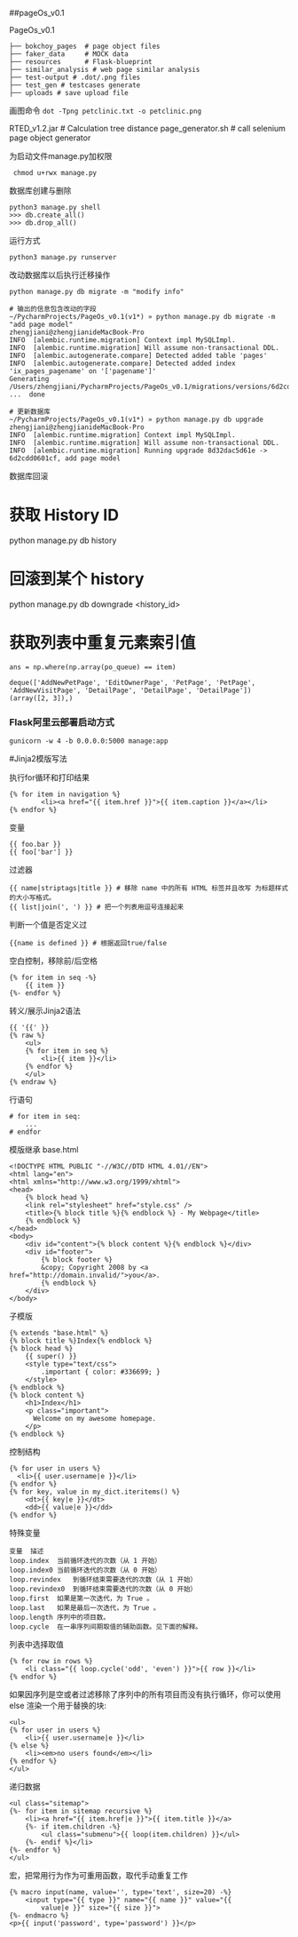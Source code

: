 ##pageOs_v0.1 

PageOs_v0.1

    ├── bokchoy_pages  # page object files
    ├── faker_data     # MOCK data
    ├── resources      # Flask-blueprint
    ├── similar_analysis # web page similar analysis
    ├── test-output # .dot/.png files
    ├── test_gen # testcases generate
    ├── uploads # save upload file
    
   画图命令
```dot -Tpng petclinic.txt -o petclinic.png ```

RTED_v1.2.jar # Calculation tree distance
page_generator.sh # call selenium page object generator

为启动文件manage.py加权限

     chmod u+rwx manage.py 
     
数据库创建与删除

    python3 manage.py shell
    >>> db.create_all()
    >>> db.drop_all()
    
运行方式 

    python3 manage.py runserver
    
改动数据库以后执行迁移操作

    python manage.py db migrate -m "modify info"
    
    # 输出的信息包含改动的字段
    ~/PycharmProjects/PageOs_v0.1(v1*) » python manage.py db migrate -m "add page model"                            zhengjiani@zhengjianideMacBook-Pro
    INFO  [alembic.runtime.migration] Context impl MySQLImpl.
    INFO  [alembic.runtime.migration] Will assume non-transactional DDL.
    INFO  [alembic.autogenerate.compare] Detected added table 'pages'
    INFO  [alembic.autogenerate.compare] Detected added index 'ix_pages_pagename' on '['pagename']'
    Generating /Users/zhengjiani/PycharmProjects/PageOs_v0.1/migrations/versions/6d2cdd0601cf_add_page_model.py ...  done

    # 更新数据库
    ~/PycharmProjects/PageOs_v0.1(v1*) » python manage.py db upgrade                                                zhengjiani@zhengjianideMacBook-Pro
    INFO  [alembic.runtime.migration] Context impl MySQLImpl.
    INFO  [alembic.runtime.migration] Will assume non-transactional DDL.
    INFO  [alembic.runtime.migration] Running upgrade 8d32dac5d61e -> 6d2cdd0601cf, add page model

数据库回滚
# 获取 History ID
python manage.py db history

# 回滚到某个 history
python manage.py db downgrade <history_id>

# 获取列表中重复元素索引值
    ans = np.where(np.array(po_queue) == item)
    
    deque(['AddNewPetPage', 'EditOwnerPage', 'PetPage', 'PetPage', 'AddNewVisitPage', 'DetailPage', 'DetailPage', 'DetailPage'])
    (array([2, 3]),)
    
### Flask阿里云部署启动方式

    gunicorn -w 4 -b 0.0.0.0:5000 manage:app

#Jinja2模版写法

执行for循环和打印结果
```jinja2
{% for item in navigation %}
        <li><a href="{{ item.href }}">{{ item.caption }}</a></li>
{% endfor %}
```
变量
```jinja2
{{ foo.bar }}
{{ foo['bar'] }}
```
过滤器
```jinja2
{{ name|striptags|title }} # 移除 name 中的所有 HTML 标签并且改写 为标题样式的大小写格式。
{{ list|join(', ') }} # 把一个列表用逗号连接起来
```
判断一个值是否定义过
```jinja2
{{name is defined }} # 根据返回true/false
```
空白控制，移除前/后空格
```jinja2
{% for item in seq -%}
    {{ item }}
{%- endfor %}
```
转义/展示Jinja2语法
```jinja2
{{ '{{' }}
{% raw %}
    <ul>
    {% for item in seq %}
        <li>{{ item }}</li>
    {% endfor %}
    </ul>
{% endraw %}
```
行语句
```jinja2
# for item in seq:
    ...
# endfor
```
模版继承
base.html
```jinja2
<!DOCTYPE HTML PUBLIC "-//W3C//DTD HTML 4.01//EN">
<html lang="en">
<html xmlns="http://www.w3.org/1999/xhtml">
<head>
    {% block head %}
    <link rel="stylesheet" href="style.css" />
    <title>{% block title %}{% endblock %} - My Webpage</title>
    {% endblock %}
</head>
<body>
    <div id="content">{% block content %}{% endblock %}</div>
    <div id="footer">
        {% block footer %}
        &copy; Copyright 2008 by <a href="http://domain.invalid/">you</a>.
        {% endblock %}
    </div>
</body>
```
子模版
```jinja2
{% extends "base.html" %}
{% block title %}Index{% endblock %}
{% block head %}
    {{ super() }}
    <style type="text/css">
        .important { color: #336699; }
    </style>
{% endblock %}
{% block content %}
    <h1>Index</h1>
    <p class="important">
      Welcome on my awesome homepage.
    </p>
{% endblock %}
```
控制结构
```jinja2
{% for user in users %}
  <li>{{ user.username|e }}</li>
{% endfor %}
{% for key, value in my_dict.iteritems() %}
    <dt>{{ key|e }}</dt>
    <dd>{{ value|e }}</dd>
{% endfor %}
```
特殊变量
```jinja2
变量	描述
loop.index	当前循环迭代的次数（从 1 开始）
loop.index0	当前循环迭代的次数（从 0 开始）
loop.revindex	到循环结束需要迭代的次数（从 1 开始）
loop.revindex0	到循环结束需要迭代的次数（从 0 开始）
loop.first	如果是第一次迭代，为 True 。
loop.last	如果是最后一次迭代，为 True 。
loop.length	序列中的项目数。
loop.cycle	在一串序列间期取值的辅助函数。见下面的解释。
```
列表中选择取值
```jinja2
{% for row in rows %}
    <li class="{{ loop.cycle('odd', 'even') }}">{{ row }}</li>
{% endfor %}
```
如果因序列是空或者过滤移除了序列中的所有项目而没有执行循环，你可以使用 else 渲染一个用于替换的块:
```jinja2
<ul>
{% for user in users %}
    <li>{{ user.username|e }}</li>
{% else %}
    <li><em>no users found</em></li>
{% endfor %}
</ul>
```
递归数据
```jinja2
<ul class="sitemap">
{%- for item in sitemap recursive %}
    <li><a href="{{ item.href|e }}">{{ item.title }}</a>
    {%- if item.children -%}
        <ul class="submenu">{{ loop(item.children) }}</ul>
    {%- endif %}</li>
{%- endfor %}
</ul>
```
宏，把常用行为作为可重用函数，取代手动重复工作
```jinja2
{% macro input(name, value='', type='text', size=20) -%}
    <input type="{{ type }}" name="{{ name }}" value="{{
        value|e }}" size="{{ size }}">
{%- endmacro %}
<p>{{ input('password', type='password') }}</p>
```

